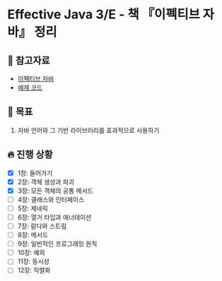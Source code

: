 # Effective Java 3/E - 책 『이펙티브 자바』 정리

## 📘 참고자료

- [이펙티브 자바](https://book.naver.com/bookdb/book_detail.nhn?bid=14097515)
- [예제 코드](https://github.com/WegraLee/effective-java-3e-source-code)

## 🧸 목표
1. 자바 언어와 그 기반 라이브러리를 효과적으로 사용하기

## 🔥 진행 상황
- [X] 1장: 들어가기
- [X] 2장: 객체 생성과 파괴
- [X] 3장: 모든 객체의 공통 메서드
- [ ] 4장: 클래스와 인터페이스
- [ ] 5장: 제네릭
- [ ] 6장: 열거 타입과 애너테이션
- [ ] 7장: 람다와 스트림
- [ ] 8장: 메서드
- [ ] 9장: 일반적인 프로그래밍 원칙
- [ ] 10장: 예외
- [ ] 11장: 동시성
- [ ] 12장: 직렬화
